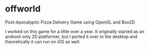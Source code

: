 offworld
========

Post-Apocalyptic Pizza Delivery Game using OpenGL and Box2D

I worked on this game for a little over a year. It originally started as an android-only 2D platformer,
but I ported it over to the desktop and theoretically it can run on iOS as well.
